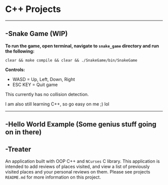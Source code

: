 # C++ Projects

----------------------------------

## -Snake Game (WIP)
**To run the game, open terminal, navigate to `snake_game` directory and run the following:**

`clear && make compile && clear && ./SnakeGame/bin/SnakeGame`

**Controls:**
- WASD = Up, Left, Down, Right
- ESC KEY = Quit game

This currently has no collision detection.

I am also still learning C++, so go easy on me ;) lol

----

## -Hello World Example (Some genius stuff going on in there)

## -Treater
An application built with OOP C++ and `NCurses` C library. This application is intended to add reviews of places visited, and view a list of previously visited places and your personal reviews on them. Please see projects `README.md` for more information on this project.
